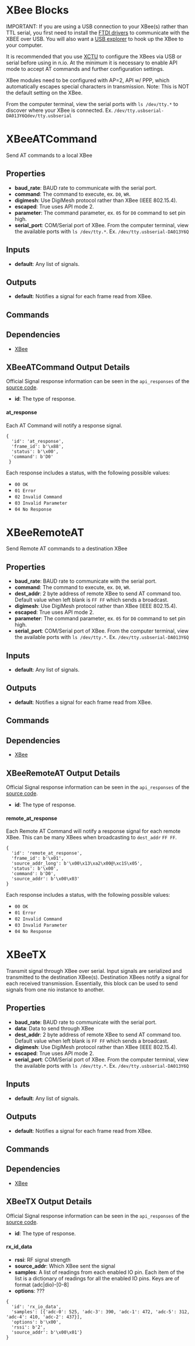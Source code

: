 # XBee Blocks

IMPORTANT: If you are using a USB connection to your XBee(s) rather than TTL serial, you first need to install the [FTDI drivers](http://www.ftdichip.com/Support/Documents/AppNotes/AN_134_FTDI_Drivers_Installation_Guide_for_MAC_OSX.pdf) to communicate with the XBEE over USB. You will also want a [USB explorer](https://learn.sparkfun.com/tutorials/exploring-xbees-and-xctu/selecting-an-explorer) to hook up the XBee to your computer.

It is recommended that you use [XCTU](http://www.digi.com/products/wireless-wired-embedded-solutions/zigbee-rf-modules/xctu) to configure the XBees via USB or serial before using in n.io. At the minimum it is necessary to enable API mode to accept AT commands and further configuration settings.

XBee modules need to be configured with AP=2, API w/ PPP, which automatically escapes special characters in transmission. Note: This is NOT the default setting on the XBee.

From the computer terminal, view the serial ports with `ls /dev/tty.*` to discover where your XBee is connected. Ex. `/dev/tty.usbserial-DA013Y6Qdev/tty.usbserial`

XBeeATCommand
=============
Send AT commands to a local XBee

Properties
----------
- **baud_rate**: BAUD rate to communicate with the serial port.
- **command**: The command to execute, ex. `D0`, `WR`.
- **digimesh**: Use DigiMesh protocol rather than XBee (IEEE 802.15.4).
- **escaped**: True uses API mode 2.
- **parameter**: The command parameter, ex. `05` for `D0` command to set pin high.
- **serial_port**: COM/Serial port of XBee. From the computer terminal, view the available ports with `ls /dev/tty.*`. Ex. `/dev/tty.usbserial-DA013Y6Q`

Inputs
------
- **default**: Any list of signals.

Outputs
-------
- **default**: Notifies a signal for each frame read from XBee.


Commands
--------

Dependencies
------------
-   [XBee](https://pypi.python.org/pypi/XBee)


XBeeATCommand Output Details
----------------------------

Official Signal response information can be seen in the `api_responses` of the [source code]('https://github.com/nioinnovation/python-xbee/blob/master/xbee/ieee.py').

  - **id**: The type of response.

#### at_response

Each AT Command will notify a response signal.

```
{
  'id': 'at_response',
  'frame_id': b'\x88',
  'status': b'\x00',
  'command': b'D0'
 }
```

Each response includes a status, with the following possible values:

- `00 OK`
- `01 Error`
- `02 Invalid Command`
- `03 Invalid Parameter`
- `04 No Response`


XBeeRemoteAT
============
Send Remote AT commands to a destination XBee

Properties
----------
- **baud_rate**: BAUD rate to communicate with the serial port.
- **command**: The command to execute, ex. `D0`, `WR`.
- **dest_addr**: 2 byte address of remote XBee to send AT command too. Default value when left blank is `FF FF` which sends a broadcast.
- **digimesh**: Use DigiMesh protocol rather than XBee (IEEE 802.15.4).
- **escaped**: True uses API mode 2.
- **parameter**: The command parameter, ex. `05` for `D0` command to set pin high.
- **serial_port**: COM/Serial port of XBee. From the computer terminal, view the available ports with `ls /dev/tty.*`. Ex. `/dev/tty.usbserial-DA013Y6Q`

Inputs
------
- **default**: Any list of signals.

Outputs
-------
- **default**: Notifies a signal for each frame read from XBee.

Commands
--------

Dependencies
------------
-   [XBee](https://pypi.python.org/pypi/XBee)

XBeeRemoteAT Output Details
---------------------------

Official Signal response information can be seen in the `api_responses` of the [source code]('https://github.com/nioinnovation/python-xbee/blob/master/xbee/ieee.py').

  - **id**: The type of response.

#### remote\_at\_response

Each Remote AT Command will notify a response signal for each remote XBee. This can be many XBees when broadcasting to `dest_addr` `FF FF`.

```
{
  'id': 'remote_at_response',
  'frame_id': b'\x01',
  'source_addr_long': b'\x00\x13\xa2\x00@\xc1S\x05',
  'status': b'\x00',
  'command': b'D0',
  'source_addr': b'\x00\x03'
}
```

Each response includes a status, with the following possible values:
- `00 OK`
- `01 Error`
- `02 Invalid Command`
- `03 Invalid Parameter`
- `04 No Response`


XBeeTX
======
Transmit signal through XBee over serial. Input signals are serialized and transmitted to the destination XBee(s). Destination XBees notify a signal for each received transmission. Essentially, this block can be used to send signals from one nio instance to another.

Properties
----------
- **baud_rate**: BAUD rate to communicate with the serial port.
- **data**: Data to send through XBee
- **dest_addr**: 2 byte address of remote XBee to send AT command too. Default value when left blank is `FF FF` which sends a broadcast.
- **digimesh**: Use DigiMesh protocol rather than XBee (IEEE 802.15.4).
- **escaped**: True uses API mode 2.
- **serial_port**: COM/Serial port of XBee. From the computer terminal, view the available ports with `ls /dev/tty.*`. Ex. `/dev/tty.usbserial-DA013Y6Q`

Inputs
------
- **default**: Any list of signals.

Outputs
-------
- **default**: Notifies a signal for each frame read from XBee.

Commands
--------

Dependencies
------------
-   [XBee](https://pypi.python.org/pypi/XBee)

XBeeTX Output Details
---------------------

Official Signal response information can be seen in the `api_responses` of the [source code]('https://github.com/nioinnovation/python-xbee/blob/master/xbee/ieee.py').

  - **id**: The type of response.

#### rx\_id\_data
  - **rssi**: RF signal strength
  - **source_addr**: Which XBee sent the signal
  - **samples**: A list of readings from each enabled IO pin. Each item of the list is a dictionary of readings for all the enabled IO pins. Keys are of format (adc|dio)-[0-8]
  - **options**: ???

```
{
  'id': 'rx_io_data',
  'samples': [{'adc-0': 525, 'adc-3': 390, 'adc-1': 472, 'adc-5': 312, 'adc-4': 410, 'adc-2': 437}],
  'options': b'\x00', 
  'rssi': b'2',
  'source_addr': b'\x00\x01'}
}

```

